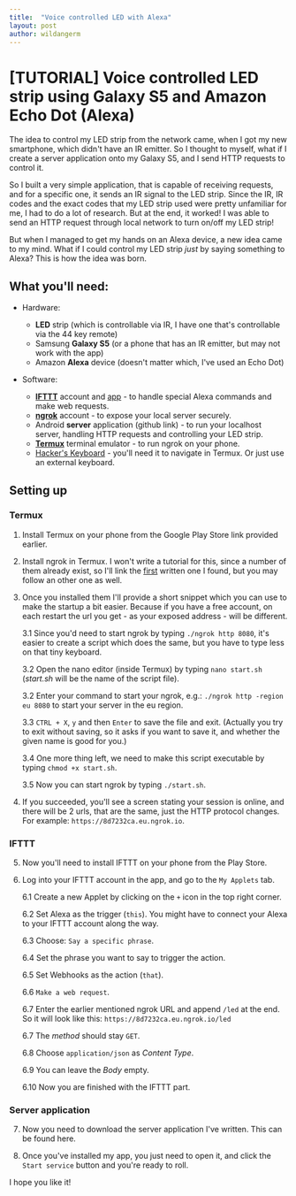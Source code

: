 ```yaml
---
title:  "Voice controlled LED with Alexa"
layout: post
author: wildangerm
---
```


# [TUTORIAL] Voice controlled LED strip using Galaxy S5 and Amazon Echo Dot (Alexa)

The idea to control my LED strip from the network came, when I got my new smartphone, which didn't have an IR emitter. So I thought to myself, what if I create a server application onto my Galaxy S5, and I send HTTP requests to control it.

So I built a very simple application, that is capable of receiving requests, and for a specific one, it sends an IR signal to the LED strip. Since the IR, IR codes and the exact codes that my LED strip used were pretty unfamiliar for me, I had to do a lot of research. But at the end, it worked! I was able to send an HTTP request through local network to turn on/off my LED strip! 
 
But when I managed to get my hands on an Alexa device, a new idea came to my mind. What if I could control my LED strip _just_ by saying something to Alexa? This is how the idea was born.

## What you'll need:
 + Hardware:
   + **LED** strip (which is controllable via IR, I have one that's controllable via the 44 key remote)
   + Samsung **Galaxy S5** (or a phone that has an IR emitter, but may not work with the app)
   + Amazon **Alexa** device (doesn't matter which, I've used an Echo Dot)
  
 + Software: 
   + [**IFTTT**](https://ifttt.com/) account and [app](https://play.google.com/store/apps/details?id=com.ifttt.ifttt) - to handle special Alexa commands and make web requests.
   + [**ngrok**](https://ngrok.com/) account - to expose your local server securely.
   + Android **server** application (github link) - to run your localhost server, handling HTTP requests and controlling your LED strip.
   + [**Termux**](https://play.google.com/store/apps/details?id=com.termux) terminal emulator - to run ngrok on your phone.
   + [Hacker's Keyboard](https://play.google.com/store/apps/details?id=org.pocketworkstation.pckeyboard&hl=en) - you'll need it to navigate in Termux. Or just use an external keyboard.


## Setting up

### Termux

1. Install Termux on your phone from the Google Play Store link provided earlier.

2. Install ngrok in Termux. I won't write a tutorial for this, since a number of them already exist, so I'll link the [first](https://steemit.com/utopian-io/@faisalamin/how-to-download-install-ngrok-in-android-termux-also-work-for-non-rooted-devices) written one I found, but you may follow an other one as well.

3. Once you installed them I'll provide a short snippet which you can use to make the startup a bit easier. Because if you have a free account, on each restart the url you get - as your exposed address - will be different.  

    3.1 Since you'd need to start ngrok by typing `./ngrok http 8080`, it's easier to create a script which does the same, but you have to type less on that tiny keyboard.  
    
    3.2 Open the nano editor (inside Termux) by typing `nano start.sh` (_start.sh_ will be the name of the script file).  
    
    3.2 Enter your command to start your ngrok, e.g.: `./ngrok http -region eu 8080` to start your server in the eu region.  
    
    3.3 `CTRL + X`, `y` and then `Enter` to save the file and exit. (Actually you try to exit without saving, so it asks if you want to save it, and whether the given name is good for you.)  
    
    3.4 One more thing left, we need to make this script executable by typing `chmod +x start.sh`. 

    3.5 Now you can start ngrok by typing `./start.sh`.

4. If you succeeded, you'll see a screen stating your session is online, and there will be 2 urls, that are the same, just the HTTP protocol changes. For example: `https://8d7232ca.eu.ngrok.io`.

### IFTTT

5. Now you'll need to install IFTTT on your phone from the Play Store.

6. Log into your IFTTT account in the app, and go to the `My Applets` tab.

    6.1 Create a new Applet by clicking on the `+` icon in the top right corner.

    6.2 Set Alexa as the trigger (`this`). You might have to connect your Alexa to your IFTTT account along the way.

    6.3 Choose: `Say a specific phrase`.

    6.4 Set the phrase you want to say to trigger the action.

    6.5 Set Webhooks as the action (`that`).

    6.6 `Make a web request`.

    6.7 Enter the earlier mentioned ngrok URL and append `/led` at the end. So it will look like this: `https://8d7232ca.eu.ngrok.io/led`

    6.7 The *method* should stay `GET`.

    6.8 Choose `application/json` as *Content Type*.

    6.9 You can leave the *Body* empty.

    6.10 Now you are finished with the IFTTT part.

### Server application

7. Now you need to download the server application I've written. This can be found here.

8. Once you've installed my app, you just need to open it, and click the `Start service` button and you're ready to roll.


I hope you like it!
